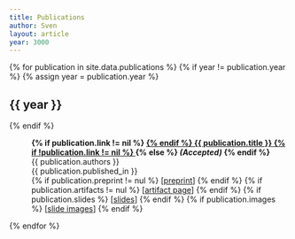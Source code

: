 ```yaml
---
title: Publications
author: Sven
layout: article
year: 3000
---
```


<dl>
{% for publication in site.data.publications %}
  {% if year != publication.year %}
    {% assign year = publication.year %}
    <dt><h2>{{ year }}</h2></dt>
  {% endif %}
  <dd>
    <p>
      <strong>
      <a name="{{ publication.key }}"></a>
      {% if publication.link != nil %}
        <a href="{{ publication.link }}">
      {% endif %}
      {{ publication.title }}
      {% if !publication.link != nil %}
        </a>
      {% else %}
        <em>(Accepted)</em>
      {% endif %}
      </strong>
      <br/>
	    {{ publication.authors }}<br/>
	    {{ publication.published_in }}<br/>
      {% if publication.preprint != nul %}
        [<a href="{{ site.url }}/publications/{{ publication.preprint }}">preprint</a>]
      {% endif %}
      {% if publication.artifacts != nul %}
        [<a href="{{ publication.artifacts }}">artifact page</a>]
      {% endif %}
      {% if publication.slides %}
        [<a href="{{ publication.slides }}">slides</a>]
      {% endif %}
      {% if publication.images %}
        [<a href="{{ publication.images }}">slide images</a>]
      {% endif %}
    </p>
  </dd>
{% endfor %}
</dl>